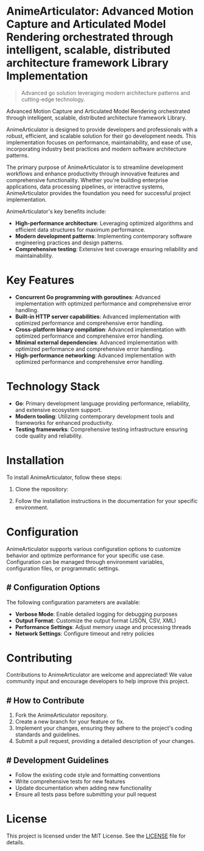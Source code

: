<!-- fallback_AnimeArticulator_20251027002613_28491 -->

# AnimeArticulator: Advanced Motion Capture and Articulated Model Rendering orchestrated through intelligent, scalable, distributed architecture framework Library Implementation
> Advanced go solution leveraging modern architecture patterns and cutting-edge technology.

Advanced Motion Capture and Articulated Model Rendering orchestrated through intelligent, scalable, distributed architecture framework Library.

AnimeArticulator is designed to provide developers and professionals with a robust, efficient, and scalable solution for their go development needs. This implementation focuses on performance, maintainability, and ease of use, incorporating industry best practices and modern software architecture patterns.

The primary purpose of AnimeArticulator is to streamline development workflows and enhance productivity through innovative features and comprehensive functionality. Whether you're building enterprise applications, data processing pipelines, or interactive systems, AnimeArticulator provides the foundation you need for successful project implementation.

AnimeArticulator's key benefits include:

* **High-performance architecture**: Leveraging optimized algorithms and efficient data structures for maximum performance.
* **Modern development patterns**: Implementing contemporary software engineering practices and design patterns.
* **Comprehensive testing**: Extensive test coverage ensuring reliability and maintainability.

# Key Features

* **Concurrent Go programming with goroutines**: Advanced implementation with optimized performance and comprehensive error handling.
* **Built-in HTTP server capabilities**: Advanced implementation with optimized performance and comprehensive error handling.
* **Cross-platform binary compilation**: Advanced implementation with optimized performance and comprehensive error handling.
* **Minimal external dependencies**: Advanced implementation with optimized performance and comprehensive error handling.
* **High-performance networking**: Advanced implementation with optimized performance and comprehensive error handling.

# Technology Stack

* **Go**: Primary development language providing performance, reliability, and extensive ecosystem support.
* **Modern tooling**: Utilizing contemporary development tools and frameworks for enhanced productivity.
* **Testing frameworks**: Comprehensive testing infrastructure ensuring code quality and reliability.

# Installation

To install AnimeArticulator, follow these steps:

1. Clone the repository:


2. Follow the installation instructions in the documentation for your specific environment.

# Configuration

AnimeArticulator supports various configuration options to customize behavior and optimize performance for your specific use case. Configuration can be managed through environment variables, configuration files, or programmatic settings.

## # Configuration Options

The following configuration parameters are available:

* **Verbose Mode**: Enable detailed logging for debugging purposes
* **Output Format**: Customize the output format (JSON, CSV, XML)
* **Performance Settings**: Adjust memory usage and processing threads
* **Network Settings**: Configure timeout and retry policies

# Contributing

Contributions to AnimeArticulator are welcome and appreciated! We value community input and encourage developers to help improve this project.

## # How to Contribute

1. Fork the AnimeArticulator repository.
2. Create a new branch for your feature or fix.
3. Implement your changes, ensuring they adhere to the project's coding standards and guidelines.
4. Submit a pull request, providing a detailed description of your changes.

## # Development Guidelines

* Follow the existing code style and formatting conventions
* Write comprehensive tests for new features
* Update documentation when adding new functionality
* Ensure all tests pass before submitting your pull request

# License

This project is licensed under the MIT License. See the [LICENSE](https://github.com/weitereigh/AnimeArticulator/blob/main/LICENSE) file for details.
